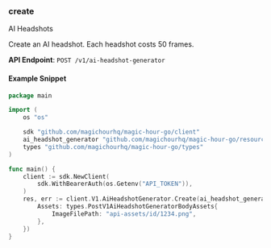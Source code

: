 ### create <a name="create"></a>

AI Headshots

Create an AI headshot. Each headshot costs 50 frames.

**API Endpoint**: `POST /v1/ai-headshot-generator`

#### Example Snippet

```go
package main

import (
	os "os"

	sdk "github.com/magichourhq/magic-hour-go/client"
	ai_headshot_generator "github.com/magichourhq/magic-hour-go/resources/v1/ai_headshot_generator"
	types "github.com/magichourhq/magic-hour-go/types"
)

func main() {
	client := sdk.NewClient(
		sdk.WithBearerAuth(os.Getenv("API_TOKEN")),
	)
	res, err := client.V1.AiHeadshotGenerator.Create(ai_headshot_generator.CreateRequest{
		Assets: types.PostV1AiHeadshotGeneratorBodyAssets{
			ImageFilePath: "api-assets/id/1234.png",
		},
	})
}
```
